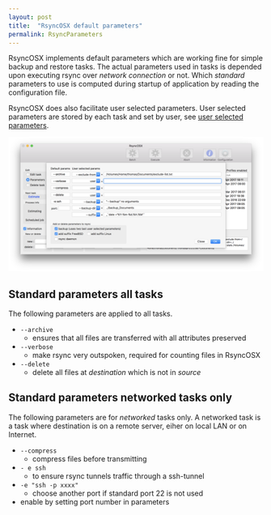 ```yaml
---
layout: post
title:  "RsyncOSX default parameters"
permalink: RsyncParameters
---
```

RsyncOSX implements default parameters which are working fine for simple backup and restore tasks. The actual parameters used in tasks is depended upon executing rsync over _network connection_ or not. Which _standard_ parameters to use is computed during startup of application by reading the configuration file.

RsyncOSX does also facilitate user selected parameters. User selected parameters are stored by each task and set by user, see [user selected parameters](Parameters.md).

![New configurations](/images/RsyncOSX/master/rsync/rsync4.png)

## Standard parameters all tasks

The following parameters are applied to all tasks.

- `--archive`
	- ensures that all files are transferred with all attributes preserved
- `--verbose`
	- make rsync very outspoken, required for counting files in RsyncOSX
- `--delete`
	- delete all files at _destination_ which is not in _source_

## Standard parameters networked tasks only

The following parameters are for _networked_ tasks only. A networked task is a task where destination is on a remote server, eiher on local LAN or on Internet.

- `--compress`
	- compress files before transmitting
- `- e ssh`
	- to ensure rsync tunnels traffic through a ssh-tunnel
- `-e "ssh -p xxxx"`
	- choose another port if standard port 22 is not used
- enable by setting port number in parameters
